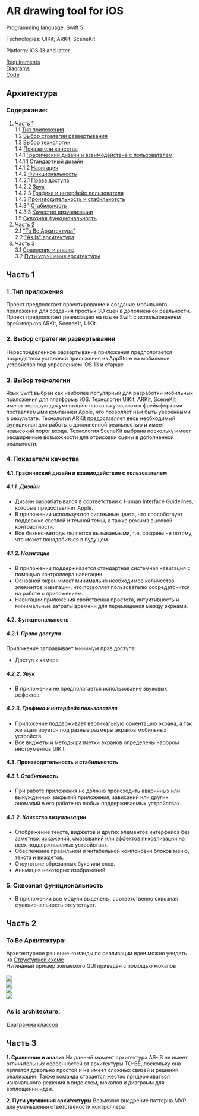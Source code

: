 # AR drawing tool for iOS
Programming language: Swift 5

Technologies: UIKit, ARKit, SceneKit

Platform: iOS 13 and latter

[Requirements](/Documents/Software%20Requirements%20Specification.md)<br>
[Diagrams](/Documents/Diagrams.md)<br>
[Code](/Code)<br>

## Архитектура
### Содержание:

1. [Часть 1](#part1) <br>
1.1 [Тип приложения](#1) <br>
1.2 [Выбор стратегии развертывания](#2) <br>
1.3 [Выбор технологии](#3) <br>
1.4 [Показатели качества](#4) <br>
1.4.1 [Графический дизайн и взаимодействие с пользователем](#4.1) <br>
1.4.1.1 [Стандартный дизайн](#4.1.1) <br>
1.4.1.2 [Навигация](#4.1.2) <br>
1.4.2 [Функциональность](#4.2) <br>
1.4.2.1 [Права доступа](#4.2.1) <br>
1.4.2.2 [Звук](#4.2.2) <br>
1.4.2.3 [Графика и интерфейс пользователя](#4.2.3) <br>
1.4.3 [Производительность и стабильнотсть](#4.3) <br>
1.4.3.1 [Стабильность](#4.3.1) <br>
1.4.3.3 [Качество визуализации](#4.3.2) <br>
1.5 [Сквозная функциональность](#5) <br>
2. [Часть 2](#part2) <br>
2.1 ["To Be Архитектура"](#to_be) <br>
2.2 ["As Is" архитектура](#as_is) <br>
3. [Часть 3](#part3) <br>
3.1 [Сравнение и анализ](#compare_and_analysis) <br>
3.2 [Пути улучшения архитектуры](#way_upgrade) <br>

## Часть 1 <a name="part1"> </a>

### 1. Тип приложения <a name="1.1"> </a>
Проект предпологает проектирование и создание мобильного приложения для создания простых 3D сцен в дополненной реальности. Проект предпологает реализацию на языке Swift с использованием фреймворков ARKit, SceneKit, UIKit.

### 2. Выбор стратегии развертывания <a name="1.2"> </a>
Нераспределенное развертывание приложения предпологается посредством установки приложения из AppStore на мобильное устройство под управлением iOS 13 и старше

### 3. Выбор технологии <a name="1.3"> </a>
Язык Swift выбран как наиболее популярный для разработки мобильных приложения для платформы iOS.
Технологии UIKit, ARKit, SceneKit имеют хорошую документацию поскольку являются фреймфорками поставляемыми компанией Apple, что позволяет нам быть уверенными в результате.
Технология ARKit предоставляет весь необходимый функционал для работы с дополненной реальностью и имеет невысокий порог входа.
Технология SceneKit выбрана поскольку имеет расширенные возможности для отрисовки сцены в дополненной реальности.

### 4. Показатели качества <a name="4"></a>
#### 4.1. Графический дизайн и взаимодействие с пользователем <a name="4.1"></a>
##### 4.1.1. Дизайн <a name="4.1.1"></a>
* Дизайн разрабатывался в соответствии с Human Interface Guidelines, которые предоставляет Apple.
* В приложении используются системные цвета, что способствует поддержке светлой и темной темы, а тажке режима высокой контрастности.
* Все бизнес-методы являются вызываемыми, т.е. созданы не потому, что может понадобиться в будущем.
##### 4.1.2. Навигация <a name="4.1.2"></a>
* В приложении поддерживается стандартная системная навигация с помощью контроллера навигации.
* Основной экран имеет минимально необходимое количество элементов навигации, что позволяет пользователю сосредаточится на работе с приложением.
* Навигации приложения свойственна простота, интуитивность и минимальные затраты времени для перемещения между экрнами.
#### 4.2. Функциональность <a name="4.2"></a>
##### 4.2.1. Права доступа <a name="4.2.1"></a>
Приложение запрашивает минимум прав доступа:
* Доступ к камере
##### 4.2.2. Звук <a name="4.2.3"></a>
* В приложении не предполагается использование звуковых эффектов.
##### 4.2.3. Графика и интерфейс пользователя <a name="4.2.4"></a>
* Приложение поддерживает вертикальную ориентацию экрана, а так же адаптируется под разные размеры экранов мобильных устройств.
* Все виджеты и методы разметки экранов определены набором инструментов UIKit.
#### 4.3. Производительность и стабильнотсть <a name="4.3"></a>
##### 4.3.1. Стабильность <a name="4.3.1"></a>
* При работе приложения не должно происходить аварийных или вынужденных закрытий приложения, зависаний или других аномалий в его работе на любых поддерживаемых устройствах.
##### 4.3.2. Качество визуализации <a name="4.3.3"></a>
* Отображение текста, виджетов и других элементов интерфейса без заметных искажений, смазываний или эффектов пикселизации на всех поддерживаемых устройствах.
* Обеспечение правильной и читабельной компоновки блоков меню, текста и виждетов.
* Отсутствие обрезанных букв или слов.
* Анимация некоторых изображений.
### 5. Сквозная функциональность <a name="5"></a>
* В приложении все модули выделены, соответственно сквозная функциональность отсутствует.

## Часть 2 <a name="part2"/></a>

### To Be Архитектура: <a name="to_be"></a>
Архитектурное решение команды по реализации идеи можно увидеть на [Структурной схеме](/Images/Diagrams/Structure.png) <br>
Наглядный пример желаемого GUI приведен с помощью мокапов<br><br>
![](/Images/Mockups/MainScreenWithoutObject.png) <br>
![](/Images/Mockups/ShapePicker.png) <br>
![](/Images/Mockups/ColorPicker.png) <br>
![](/Images/Mockups/AR%20Drawing%20mockup1%20entity.png) <br>
### As is architecture:<a name="as_is"/></a>
[Диаграмма классов](/Images/Diagrams/ClassDiagram.png) <br>

## Часть 3 <a name="part3"/></a>


**1. Сравнение и анализ** <a name="compare_and_analysis"/></a>
На данный момент архитектура AS-IS не имеет отличительных особенностей от архитектуры TO-BE, поскольку она является довольно простой и не имеет сложных связей и решений реализации. Также команда старается жестко придерживаться изначального решения в виде схем, мокапов и диаграмм для воплощении идеи.

**2. Пути улучшения архитектуры** <a name="way_upgrade"/></a>
Возможно внедрение паттерна MVP для уменьшения ответствености контроллера
